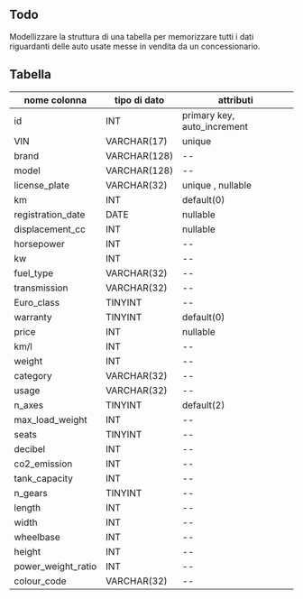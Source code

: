 

## Todo
Modellizzare la struttura di una tabella per memorizzare tutti i dati riguardanti delle auto usate messe in vendita da un concessionario.

## Tabella
| nome colonna | tipo di dato | attributi |
| ---- | ---- | ---- |
| id | INT | primary key, auto_increment |
| VIN | VARCHAR(17) | unique |
| brand | VARCHAR(128) | -- |
| model | VARCHAR(128) | -- |
| license_plate | VARCHAR(32) | unique , nullable |
| km | INT | default(0) |
| registration_date | DATE | nullable |
| displacement_cc | INT | nullable |
| horsepower | INT | -- |
| kw | INT | -- |
| fuel_type | VARCHAR(32) | -- |
| transmission | VARCHAR(32) | -- |
| Euro_class | TINYINT | -- |
| warranty | TINYINT | default(0) |
| price | INT | nullable |
| km/l | INT | -- |
| weight | INT | -- |
| category | VARCHAR(32) | -- |
| usage | VARCHAR(32) | -- |
| n_axes | TINYINT | default(2) |
| max_load_weight | INT | -- |
| seats | TINYINT | -- |
| decibel | INT | -- |
| co2_emission | INT | -- |
| tank_capacity | INT | -- |
| n_gears | TINYINT | -- |
| length | INT | -- |
| width | INT | -- |
| wheelbase | INT | -- |
| height | INT | -- |
| power_weight_ratio | INT | -- |
| colour_code | VARCHAR(32) | -- |


